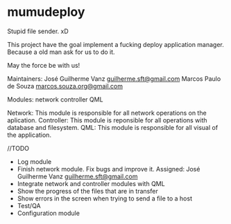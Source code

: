 mumudeploy
==========

Stupid file sender. xD

This project have the goal implement a fucking deploy application manager. 
Because a old man ask for us to do it.

May the force be with us!


Maintainers: José Guilherme Vanz <guilherme.sft@gmail.com>
	     Marcos Paulo de Souza <marcos.souza.org@gmail.com>

Modules:
	network
	controller
	QML

Network: This module is responsible for all network operations on the aplication.
Controller: This module is reponsible for all operations with database and filesystem.
QML: This module is responsible for all visual of the application.

//TODO

- Log module
- Finish network module. Fix bugs and improve it. Assigned: José Guilherme Vanz <guilherme.sft@gmail.com>
- Integrate network and controller modules with QML
- Show the progress of the files that are in transfer
- Show errors in the screen when trying to send a file to a host
- Test/QA
- Configuration module
